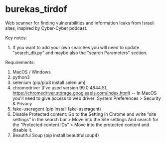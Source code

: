 # burekas_tirdof
Web scanner for finding vulnerabilities and information leaks from Israeli sites, inspired by Cyber-Cyber podcast.

Key notes:
1. If you want to add your own searches you will need to update "search_db.py" and maybe also the "search Parameters" section.

Requirements:
1. MacOS / Windows
2. python3
3. selenium (pip/pip3 install selenium)
4. chromedriver (I've used version 99.0.4844.51, https://chromedriver.storage.googleapis.com/index.html)
-- In MacOS you'll need to give access to web driver: System Preferences > Security & Privacy
5. fake-useragent (pip install fake-useragent)
6. Disable Protected content: Go to the Setting in Chrome and write “site settings” in the search bar > Move into the Site settings And search for the “Protected content IDs” > Move into the protected content and disable it.
7. Beautiful Soup (pip install beautifulsoup4)